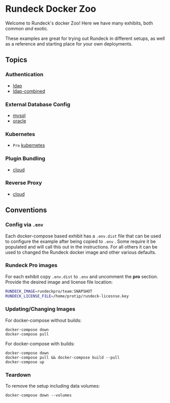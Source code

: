 Rundeck Docker Zoo
==================

Welcome to Rundeck's docker Zoo! Here we have many exhibits, both
common _and_ exotic.

These examples are great for trying out Rundeck in different setups,
as well as a reference and starting place for your own deployments.

## Topics

### Authentication
* [ldap](./ldap)
* [ldap-combined](./ldap-combined)

### External Database Config
* [mysql](./mysql)
* [oracle](./oracle)

### Kubernetes
* `Pro` [kubernetes](./kubernetes)

### Plugin Bundling
* [cloud](./cloud)

### Reverse Proxy
* [cloud](./cloud)


## Conventions

### Config via `.env`
Each docker-compose based exhibit has a `.env.dist` file that can be used to
configure the example after being copied to `.env` . Some require it be populated
and will call this out in the instructions. For all others it can be used to
changed the Rundeck docker image and other various defaults.


### Rundeck Pro images
For each exhibit copy `.env.dist` to `.env` and uncomment the
**pro** section. Provide the desired image and license file location:
```bash
RUNDECK_IMAGE=rundeckpro/team:SNAPSHOT
RUNDECK_LICENSE_FILE=/home/protip/rundeck-licesnse.key
```

### Updating/Changing Images
For docker-compose without builds:
```
docker-compose down
docker-compose pull
```

For docker-compose with builds:
```
docker-compose down
docker-compose pull && docker-compose build --pull
docker-compose up
```

### Teardown
To remove the setup including data volumes:
```
docker-compose down --volumes
```